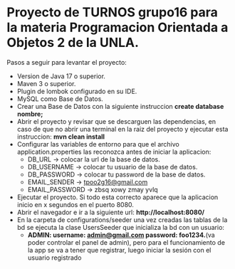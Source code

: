 # Proyecto de TURNOS grupo16 para la materia Programacion Orientada a Objetos 2 de la UNLA.

Pasos a seguir para levantar el proyecto:
 * Version de Java 17 o superior.
 * Maven 3 o superior.
 * Plugin de lombok configurado en su IDE.
 * MySQL como Base de Datos.
 * Crear una Base de Datos con la siguiente instruccion **create database nombre;** 
 * Abrir el proyecto y revisar que se descarguen las dependencias, en caso de que no abrir una terminal en la raiz del proyecto y ejecutar esta instruccion: **mvn clean install**
 * Configurar las variables de entorno para que el archivo application.properties las reconozca antes de iniciar la aplicacion:
   * DB_URL -> colocar la url de la base de datos.
   * DB_USERNAME -> colocar tu usuario de la base de datos.
   * DB_PASSWORD -> colocar tu password de la base de datos.
   * EMAIL_SENDER -> tpoo2g16@gmail.com 
   * EMAIL_PASSWORD -> zbsq xowy zmay yvlq
 * Ejecutar el proyecto. Si todo esta correcto aparece que la aplicacion inicio en x segundos en el puerto 8080.
 * Abrir el navegador e ir a la siguiente url: **http://localhost:8080/**
 * En la carpeta de configurations/seeder una vez creadas las tablas de la bd se ejecuta la clase UsersSeeder que inicializa la bd con un usuario:
   * **ADMIN: username: admin@gmail.com password: foo1234.**(va poder controlar el panel de admin), pero para el funcionamiento de la app se va a tener que registrar, luego iniciar la sesión con el usuario registrado 
